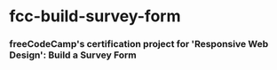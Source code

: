 # fcc-build-survey-form

### freeCodeCamp's certification project for 'Responsive Web Design': Build a Survey Form
